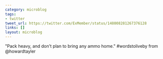 ```yaml
---
category: microblog
tags:
- twitter
tweet_url: https://twitter.com/ExMember/status/148008281267376128
links: []
layout: microblog
---
```

"Pack heavy, and don't plan to bring any ammo home." #wordstoliveby from @howardtayler
